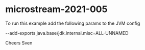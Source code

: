 # microstream-2021-005


To run this example add the following params to the JVM config

--add-exports java.base/jdk.internal.misc=ALL-UNNAMED

Cheers Sven